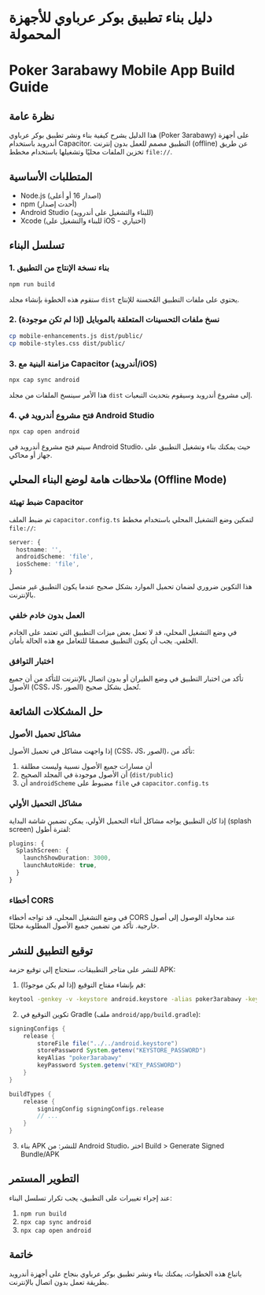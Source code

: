 # دليل بناء تطبيق بوكر عرباوي للأجهزة المحمولة
# Poker 3arabawy Mobile App Build Guide

## نظرة عامة
هذا الدليل يشرح كيفية بناء ونشر تطبيق بوكر عرباوي (Poker 3arabawy) على أجهزة أندرويد باستخدام Capacitor. 
التطبيق مصمم للعمل بدون إنترنت (offline) عن طريق تخزين الملفات محليًا وتشغيلها باستخدام مخطط `file://`.

## المتطلبات الأساسية
- Node.js (اصدار 16 أو أعلى)
- npm (أحدث إصدار)
- Android Studio (للبناء والتشغيل على أندرويد)
- Xcode (للبناء والتشغيل على iOS - اختياري)

## تسلسل البناء

### 1. بناء نسخة الإنتاج من التطبيق
```bash
npm run build
```
ستقوم هذه الخطوة بإنشاء مجلد `dist` يحتوي على ملفات التطبيق المُحسنة للإنتاج.

### 2. نسخ ملفات التحسينات المتعلقة بالموبايل (إذا لم تكن موجودة)
```bash
cp mobile-enhancements.js dist/public/
cp mobile-styles.css dist/public/
```

### 3. مزامنة البنية مع Capacitor (أندرويد/iOS)
```bash
npx cap sync android
```
هذا الأمر سينسخ الملفات من مجلد `dist` إلى مشروع أندرويد وسيقوم بتحديث التبعيات.

### 4. فتح مشروع أندرويد في Android Studio
```bash
npx cap open android
```
سيتم فتح مشروع أندرويد في Android Studio، حيث يمكنك بناء وتشغيل التطبيق على جهاز أو محاكي.

## ملاحظات هامة لوضع البناء المحلي (Offline Mode)

### ضبط تهيئة Capacitor
تم ضبط الملف `capacitor.config.ts` لتمكين وضع التشغيل المحلي باستخدام مخطط `file://`:

```typescript
server: {
  hostname: '',
  androidScheme: 'file',
  iosScheme: 'file',
}
```

هذا التكوين ضروري لضمان تحميل الموارد بشكل صحيح عندما يكون التطبيق غير متصل بالإنترنت.

### العمل بدون خادم خلفي
في وضع التشغيل المحلي، قد لا تعمل بعض ميزات التطبيق التي تعتمد على الخادم الخلفي. يجب أن يكون التطبيق مصممًا للتعامل مع هذه الحالة بأمان.

### اختبار التوافق
تأكد من اختبار التطبيق في وضع الطيران أو بدون اتصال بالإنترنت للتأكد من أن جميع الأصول (CSS، JS، الصور) تُحمل بشكل صحيح.

## حل المشكلات الشائعة

### مشاكل تحميل الأصول
إذا واجهت مشاكل في تحميل الأصول (CSS، JS، الصور)، تأكد من:
1. أن مسارات جميع الأصول نسبية وليست مطلقة
2. أن الأصول موجودة في المجلد الصحيح (`dist/public`)
3. أن `androidScheme` مضبوط على `file` في `capacitor.config.ts`

### مشاكل التحميل الأولي
إذا كان التطبيق يواجه مشاكل أثناء التحميل الأولي، يمكن تضمين شاشة البداية (splash screen) لفترة أطول:

```typescript
plugins: {
  SplashScreen: {
    launchShowDuration: 3000,
    launchAutoHide: true,
  }
}
```

### أخطاء CORS
في وضع التشغيل المحلي، قد تواجه أخطاء CORS عند محاولة الوصول إلى أصول خارجية. تأكد من تضمين جميع الأصول المطلوبة محليًا.

## توقيع التطبيق للنشر

للنشر على متاجر التطبيقات، ستحتاج إلى توقيع حزمة APK:

1. قم بإنشاء مفتاح التوقيع (إذا لم يكن موجودًا):
```bash
keytool -genkey -v -keystore android.keystore -alias poker3arabawy -keyalg RSA -keysize 2048 -validity 10000
```

2. تكوين التوقيع في Gradle (ملف `android/app/build.gradle`):
```gradle
signingConfigs {
    release {
        storeFile file("../../android.keystore")
        storePassword System.getenv("KEYSTORE_PASSWORD")
        keyAlias "poker3arabawy"
        keyPassword System.getenv("KEY_PASSWORD")
    }
}

buildTypes {
    release {
        signingConfig signingConfigs.release
        // ...
    }
}
```

3. بناء APK للنشر:
من Android Studio، اختر Build > Generate Signed Bundle/APK

## التطوير المستمر

عند إجراء تغييرات على التطبيق، يجب تكرار تسلسل البناء:
1. `npm run build`
2. `npx cap sync android`
3. `npx cap open android`

## خاتمة
باتباع هذه الخطوات، يمكنك بناء ونشر تطبيق بوكر عرباوي بنجاح على أجهزة أندرويد بطريقة تعمل بدون اتصال بالإنترنت.